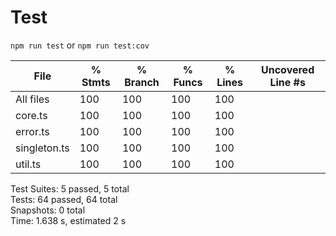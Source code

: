 # Test

`npm run test` or `npm run test:cov`

| File         | % Stmts | % Branch | % Funcs | % Lines | Uncovered Line #s |
| ------------ | ------- | -------- | ------- | ------- | ----------------- |
| All files    | 100     | 100      | 100     | 100     |                   |
| core.ts      | 100     | 100      | 100     | 100     |                   |
| error.ts     | 100     | 100      | 100     | 100     |                   |
| singleton.ts | 100     | 100      | 100     | 100     |                   |
| util.ts      | 100     | 100      | 100     | 100     |                   |

Test Suites: 5 passed, 5 total  
Tests: 64 passed, 64 total  
Snapshots: 0 total  
Time: 1.638 s, estimated 2 s​
